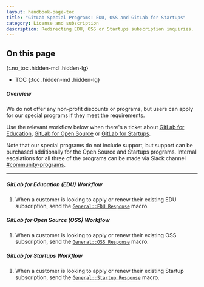 ```yaml
---
layout: handbook-page-toc
title: "GitLab Special Programs: EDU, OSS and GitLab for Startups"
category: License and subscription
description: Redirecting EDU, OSS or Startups subscription inquiries.
---
```


## On this page
{:.no_toc .hidden-md .hidden-lg}

- TOC
{:toc .hidden-md .hidden-lg}

##### Overview

We do not offer any non-profit discounts or programs, but users can apply for our special programs if they meet the requirements.

Use the relevant workflow below when there's a ticket about [GitLab for Education](https://about.gitlab.com/solutions/education/), [GitLab for Open Source](https://about.gitlab.com/solutions/open-source/) or [GitLab for Startups](https://about.gitlab.com/solutions/startups/).

Note that our special programs do not include support, but support can be purchased additionally for the Open Source and Startups programs. Internal escalations for all three of the programs can be made via Slack channel [#community-programs](https://join.slack.com/share/zt-op8hxhoy-V4TBiVh_r41H6uelJeCPfA).

---

##### GitLab for Education (EDU) Workflow
1. When a customer is looking to apply or renew their existing EDU subscription, send the [`General::EDU Response`](https://gitlab.com/gitlab-com/support/support-ops/zendesk-macros/-/blob/master/macros/active/General/EDU%20Response.yaml) macro.

##### GitLab for Open Source (OSS) Workflow

1. When a customer is looking to apply or renew their existing OSS subscription, send the [`General::OSS Response`](https://gitlab.com/gitlab-com/support/support-ops/zendesk-macros/-/blob/master/macros/active/General/OSS%20Response.yaml) macro.

##### GitLab for Startups Workflow

1. When a customer is looking to apply or renew their existing Startup subscription, send the [`General::Startup Response`](https://gitlab.com/gitlab-com/support/support-ops/zendesk-macros/-/blob/master/macros/active/General/Startup%20Response.yaml) macro.
